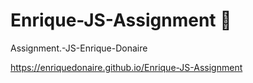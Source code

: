 # Enrique-JS-Assignment 📱
Assignment.-JS-Enrique-Donaire

https://enriquedonaire.github.io/Enrique-JS-Assignment
